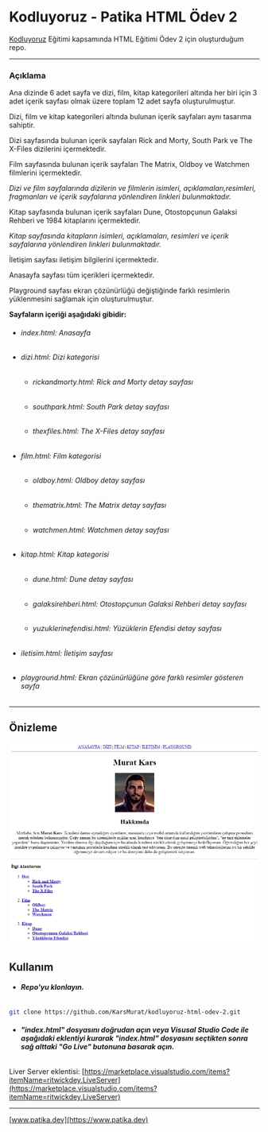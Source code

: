 # Kodluyoruz - Patika HTML Ödev 2

[Kodluyoruz](https://www.kodluyoruz.org) Eğitimi kapsamında HTML Eğitimi Ödev 2 için oluşturduğum repo.

---

### Açıklama

Ana dizinde 6 adet sayfa ve dizi, film, kitap kategorileri altında her biri için 3 adet içerik sayfası olmak üzere toplam 12 adet sayfa oluşturulmuştur.

Dizi, film ve kitap kategorileri altında bulunan içerik sayfaları aynı tasarıma sahiptir.

Dizi sayfasında bulunan içerik sayfaları Rick and Morty, South Park ve The X-Files dizilerini içermektedir.

Film sayfasında bulunan içerik sayfaları The Matrix, Oldboy ve Watchmen filmlerini içermektedir.

_Dizi ve film sayfalarında dizilerin ve filmlerin isimleri, açıklamaları,resimleri, fragmanları ve içerik sayfalarına yönlendiren linkleri bulunmaktadır._

Kitap sayfasında bulunan içerik sayfaları Dune, Otostopçunun Galaksi Rehberi ve 1984 kitaplarını içermektedir.

_Kitap sayfasında kitapların isimleri, açıklamaları, resimleri ve içerik sayfalarına yönlendiren linkleri bulunmaktadır._

İletişim sayfası iletişim bilgilerini içermektedir.

Anasayfa sayfası tüm içerikleri içermektedir.

Playground sayfası ekran çözünürlüğü değiştiğinde farklı resimlerin yüklenmesini sağlamak için oluşturulmuştur.

**Sayfaların içeriği aşağıdaki gibidir:**

- ###### index.html: _Anasayfa_
- ###### dizi.html: _Dizi kategorisi_
  - ###### rickandmorty.html: _Rick and Morty detay sayfası_
  - ###### southpark.html: _South Park detay sayfası_
  - ###### thexfiles.html: _The X-Files detay sayfası_
- ###### film.html: _Film kategorisi_
  - ###### oldboy.html: _Oldboy detay sayfası_
  - ###### thematrix.html: _The Matrix detay sayfası_
  - ###### watchmen.html: _Watchmen detay sayfası_
- ###### kitap.html: _Kitap kategorisi_
  - ###### dune.html: _Dune detay sayfası_
  - ###### galaksirehberi.html: _Otostopçunun Galaksi Rehberi detay sayfası_
  - ###### yuzuklerinefendisi.html: _Yüzüklerin Efendisi detay sayfası_
- ###### iletisim.html: _İletişim sayfası_
- ###### playground.html: _Ekran çözünürlüğüne göre farklı resimler gösteren sayfa_

---

## Önizleme

![github](img/preview.jpg)

## Kullanım

- ###### **_Repo'yu klonlayın._**

```bash
git clone https://github.com/KarsMurat/kodluyoruz-html-odev-2.git
```

- ###### **_"index.html" dosyasını doğrudan açın veya Visusal Studio Code ile aşağıdaki eklentiyi kurarak "index.html" dosyasını seçtikten sonra sağ alttaki "Go Live" butonuna basarak açın._**

Liver Server eklentisi: [https://marketplace.visualstudio.com/items?itemName=ritwickdey.LiveServer](https://marketplace.visualstudio.com/items?itemName=ritwickdey.LiveServer)

---

[www.patika.dev](https://www.patika.dev)
